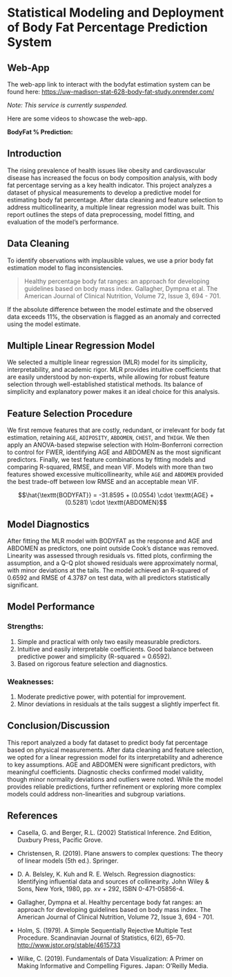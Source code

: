 # Statistical Modeling and Deployment of Body Fat Percentage Prediction System

## Web-App

The web-app link to interact with the bodyfat estimation system can be found here: https://uw-madison-stat-628-body-fat-study.onrender.com/ 

*Note: This service is currently suspended.*

Here are some videos to showcase the web-app.

**BodyFat % Prediction:**


## Introduction

The rising prevalence of health issues like obesity and cardiovascular disease has increased the focus on body composition analysis, with body fat percentage serving as a key health indicator. This project analyzes a dataset of physical measurements to develop a predictive model for estimating body fat percentage. After data cleaning and feature selection to address multicollinearity, a multiple linear
regression model was built. This report outlines the steps of data preprocessing, model fitting, and evaluation of the model’s performance.

## Data Cleaning

To identify observations with implausible values, we use a prior body fat estimation model to flag inconsistencies.

> Healthy percentage body fat ranges: an approach for developing guidelines based on body mass index. Gallagher, Dympna et al. The American Journal of Clinical Nutrition, Volume 72, Issue 3, 694 - 701.

If the absolute difference between the model estimate and the observed data exceeds 11%, the observation is flagged as an anomaly and corrected using the model estimate.

## Multiple Linear Regression Model

We selected a multiple linear regression (MLR) model for its simplicity, interpretability, and academic rigor. MLR provides intuitive coefficients that are easily understood by non-experts, while allowing for robust feature selection through well-established statistical methods. Its balance of simplicity and
explanatory power makes it an ideal choice for this analysis.

## Feature Selection Procedure

We first remove features that are costly, redundant, or irrelevant for body fat estimation, retaining $\texttt{AGE}$, $\texttt{ADIPOSITY}$, $\texttt{ABDOMEN}$, $\texttt{CHEST}$, and $\texttt{THIGH}$. We then apply an ANOVA-based stepwise selection with Holm-Bonferroni correction to control for FWER, identifying AGE and ABDOMEN as the most significant predictors. Finally, we test feature combinations by fitting models and comparing R-squared, RMSE, and mean VIF. Models with more than two features showed excessive multicollinearity, while $\texttt{AGE}$ and $\texttt{ABDOMEN}$ provided the best trade-off between low RMSE and an acceptable mean VIF.

$$\hat{\texttt{BODYFAT}} = -31.8595 + (0.0554) \cdot \texttt{AGE} + (0.5281) \cdot \texttt{ABDOMEN}$$

## Model Diagnostics

After fitting the MLR model with BODYFAT as the response and AGE and ABDOMEN as predictors, one point outside Cook’s distance was removed. Linearity was assessed through residuals vs. fitted plots, confirming the assumption, and a Q-Q plot showed residuals were approximately normal, with minor deviations at the tails. The model achieved an R-squared of $0.6592$ and RMSE of $4.3787$ on test data, with all predictors statistically significant.

## Model Performance

### Strengths:
1. Simple and practical with only two easily measurable predictors.
2. Intuitive and easily interpretable coefficients. Good balance between predictive power and simplicity (R-squared = 0.6592).
3. Based on rigorous feature selection and diagnostics.

### Weaknesses:
1. Moderate predictive power, with potential for improvement.
2. Minor deviations in residuals at the tails suggest a slightly imperfect fit.

## Conclusion/Discussion 

This report analyzed a body fat dataset to predict body fat percentage based on physical measurements. After data cleaning and feature selection, we opted for a linear regression model for its interpretability and adherence to key assumptions. AGE and ABDOMEN were significant predictors, with meaningful coefficients. Diagnostic checks confirmed model validity, though minor normality deviations and outliers were noted. While the model provides reliable predictions, further refinement or exploring more complex models could address non-linearities and subgroup variations.

## References

* Casella, G. and Berger, R.L. (2002) Statistical Inference. 2nd Edition, Duxbury Press, Pacific Grove.

* Christensen, R. (2019). Plane answers to complex questions: The theory of linear models (5th ed.). Springer.
  
* D. A. Belsley, K. Kuh and R. E. Welsch. Regression diagnostics: Identifying influential data and sources of collinearity. John Wiley & Sons, New York, 1980, pp. xv + 292, ISBN 0-471-05856-4.
  
* Gallagher, Dympna et al. Healthy percentage body fat ranges: an approach for developing guidelines based on body mass index. The American Journal of Clinical Nutrition, Volume 72, Issue 3, 694 - 701.
  
* Holm, S. (1979). A Simple Sequentially Rejective Multiple Test Procedure. Scandinavian Journal of Statistics, 6(2), 65–70. http://www.jstor.org/stable/4615733

* Wilke, C. (2019). Fundamentals of Data Visualization: A Primer on Making Informative and Compelling Figures. Japan: O’Reilly Media.
